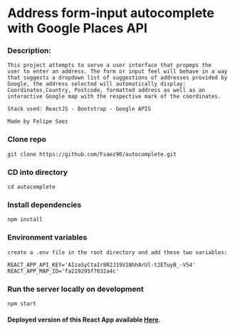# Address form-input autocomplete with Google Places API

  
### Description:
```
This project attempts to serve a user interface that propmps the
user to enter an address. The form or input feel will behave in a way
that suggests a dropdown list of suggestions of addresses provided by
Google, the address selected will automatically display: Coordinates,Country, Postcode, formatted address as well as an interactive Google map with the respective mark of the coordinates. 

Stack used: ReactJS - Bootstrap - Google APIS

Made by Felipe Saez

```

### Clone repo
```
git clone https://github.com/Fsaez90/autocomplete.git
```

### CD into directory
```
cd autocomplete
```

### Install dependencies
```
npm install
```

### Environment variables
```
create a .env file in the root directory and add these two variables:

REACT_APP_API_KEY='AIzaSyCtaIr8R2J19V1NhhArUl-t2ETuyB_-V54'
REACT_APP_MAP_ID='fa219295f7032a4c'

```

### Run the server locally on development

```
npm start
```

#### Deployed version of this React App available [Here](https://thunderous-khapse-b64453.netlify.app/).
